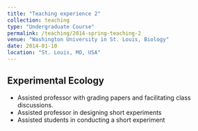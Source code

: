 ```yaml
---
title: "Teaching experience 2"
collection: teaching
type: "Undergraduate Course"
permalink: /teaching/2014-spring-teaching-2
venue: "Washington University in St. Louis, Biology"
date: 2014-01-10
location: "St. Louis, MO, USA"
---
```

## Experimental Ecology
-	Assisted professor with grading papers and facilitating class discussions. 
-	Assisted professor in designing short experiments 
-	Assisted students in conducting a short experiment 
